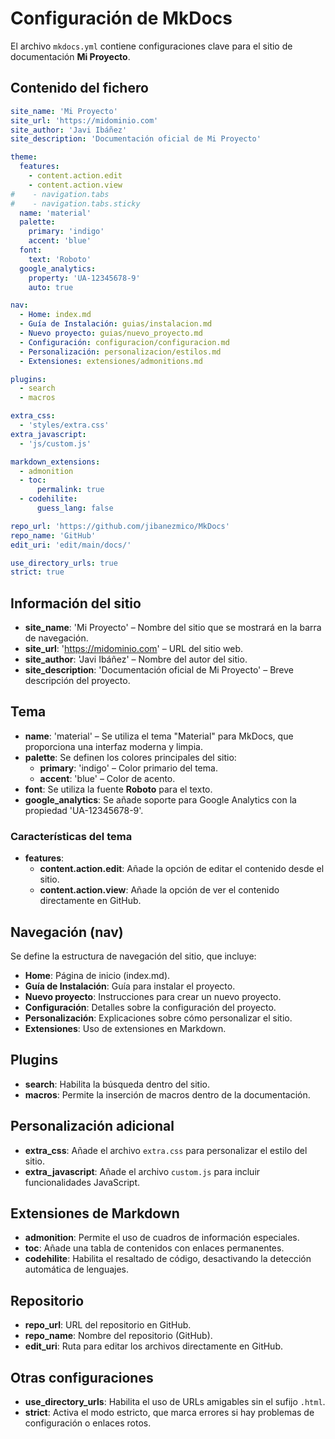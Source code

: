 # Configuración de MkDocs

El archivo `mkdocs.yml` contiene configuraciones clave para el sitio de documentación **Mi Proyecto**.

## Contenido del fichero

```yaml
site_name: 'Mi Proyecto'
site_url: 'https://midominio.com'
site_author: 'Javi Ibáñez'
site_description: 'Documentación oficial de Mi Proyecto'

theme:
  features:
    - content.action.edit
    - content.action.view
#    - navigation.tabs
#    - navigation.tabs.sticky
  name: 'material'
  palette:
    primary: 'indigo'
    accent: 'blue'
  font:
    text: 'Roboto'
  google_analytics:
    property: 'UA-12345678-9'
    auto: true

nav:
  - Home: index.md
  - Guía de Instalación: guias/instalacion.md
  - Nuevo proyecto: guias/nuevo_proyecto.md
  - Configuración: configuracion/configuracion.md
  - Personalización: personalizacion/estilos.md
  - Extensiones: extensiones/admonitions.md

plugins:
  - search
  - macros

extra_css:
  - 'styles/extra.css'
extra_javascript:
  - 'js/custom.js'

markdown_extensions:
  - admonition
  - toc:
      permalink: true
  - codehilite:
      guess_lang: false

repo_url: 'https://github.com/jibanezmico/MkDocs'
repo_name: 'GitHub'
edit_uri: 'edit/main/docs/'

use_directory_urls: true
strict: true
```

## Información del sitio

- **site_name**: 'Mi Proyecto' – Nombre del sitio que se mostrará en la barra de navegación.
- **site_url**: 'https://midominio.com' – URL del sitio web.
- **site_author**: 'Javi Ibáñez' – Nombre del autor del sitio.
- **site_description**: 'Documentación oficial de Mi Proyecto' – Breve descripción del proyecto.

## Tema

- **name**: 'material' – Se utiliza el tema "Material" para MkDocs, que proporciona una interfaz moderna y limpia.
- **palette**: Se definen los colores principales del sitio:
    - **primary**: 'indigo' – Color primario del tema.
    - **accent**: 'blue' – Color de acento.
- **font**: Se utiliza la fuente **Roboto** para el texto.
- **google_analytics**: Se añade soporte para Google Analytics con la propiedad 'UA-12345678-9'.

### Características del tema
- **features**:
    - **content.action.edit**: Añade la opción de editar el contenido desde el sitio.
    - **content.action.view**: Añade la opción de ver el contenido directamente en GitHub.

## Navegación (nav)

Se define la estructura de navegación del sitio, que incluye:
- **Home**: Página de inicio (index.md).
- **Guía de Instalación**: Guía para instalar el proyecto.
- **Nuevo proyecto**: Instrucciones para crear un nuevo proyecto.
- **Configuración**: Detalles sobre la configuración del proyecto.
- **Personalización**: Explicaciones sobre cómo personalizar el sitio.
- **Extensiones**: Uso de extensiones en Markdown.

## Plugins

- **search**: Habilita la búsqueda dentro del sitio.
- **macros**: Permite la inserción de macros dentro de la documentación.

## Personalización adicional

- **extra_css**: Añade el archivo `extra.css` para personalizar el estilo del sitio.
- **extra_javascript**: Añade el archivo `custom.js` para incluir funcionalidades JavaScript.

## Extensiones de Markdown

- **admonition**: Permite el uso de cuadros de información especiales.
- **toc**: Añade una tabla de contenidos con enlaces permanentes.
- **codehilite**: Habilita el resaltado de código, desactivando la detección automática de lenguajes.

## Repositorio

- **repo_url**: URL del repositorio en GitHub.
- **repo_name**: Nombre del repositorio (GitHub).
- **edit_uri**: Ruta para editar los archivos directamente en GitHub.

## Otras configuraciones

- **use_directory_urls**: Habilita el uso de URLs amigables sin el sufijo `.html`.
- **strict**: Activa el modo estricto, que marca errores si hay problemas de configuración o enlaces rotos.